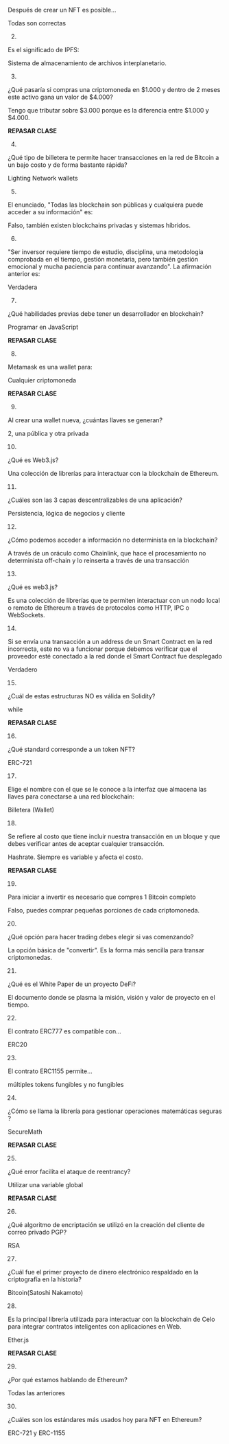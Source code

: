 Después de crear un NFT es posible...

Todas son correctas

2.

Es el significado de IPFS:

Sistema de almacenamiento de archivos interplanetario.

3.

¿Qué pasaría si compras una criptomoneda en $1.000 y dentro de 2 meses este activo gana un valor de $4.000?

Tengo que tributar sobre $3.000 porque es la diferencia entre $1.000 y $4.000.

**REPASAR CLASE**

4.

¿Qué tipo de billetera te permite hacer transacciones en la red de Bitcoin a un bajo costo y de forma bastante rápida?

Lighting Network wallets

5.

El enunciado, "Todas las blockchain son públicas y cualquiera puede acceder a su información" es:

Falso, también existen blockchains privadas y sistemas híbridos.

6.

"Ser inversor requiere tiempo de estudio, disciplina, una metodología comprobada en el tiempo, gestión monetaria, pero también gestión emocional y mucha paciencia para continuar avanzando". La afirmación anterior es:

Verdadera

7.

¿Qué habilidades previas debe tener un desarrollador en blockchain?

Programar en JavaScript

**REPASAR CLASE**

8.

Metamask es una wallet para:

Cualquier criptomoneda

**REPASAR CLASE**

9.

Al crear una wallet nueva, ¿cuántas llaves se generan?

2, una pública y otra privada

10.

¿Qué es Web3.js?

Una colección de librerías para interactuar con la blockchain de Ethereum.

11.

¿Cuáles son las 3 capas descentralizables de una aplicación?

Persistencia, lógica de negocios y cliente

12.

¿Cómo podemos acceder a información no determinista en la blockchain?

A través de un oráculo como Chainlink, que hace el procesamiento no determinista off-chain y lo reinserta a través de una transacción

13.

¿Qué es web3.js?

Es una colección de librerías que te permiten interactuar con un nodo local o remoto de Ethereum a través de protocolos como HTTP, IPC o WebSockets.

14.

Si se envía una transacción a un address de un Smart Contract en la red incorrecta, este no va a funcionar porque debemos verificar que el proveedor esté conectado a la red donde el Smart Contract fue desplegado

Verdadero

15.

¿Cuál de estas estructuras NO es válida en Solidity?

while

**REPASAR CLASE**

16.

¿Qué standard corresponde a un token NFT?

ERC-721

17.

Elige el nombre con el que se le conoce a la interfaz que almacena las llaves para conectarse a una red blockchain:

Billetera (Wallet)

18.

Se refiere al costo que tiene incluir nuestra transacción en un bloque y que debes verificar antes de aceptar cualquier transacción.

Hashrate. Siempre es variable y afecta el costo.

**REPASAR CLASE**

19.

Para iniciar a invertir es necesario que compres 1 Bitcoin completo

Falso, puedes comprar pequeñas porciones de cada criptomoneda.

20.

¿Qué opción para hacer trading debes elegir si vas comenzando?

La opción básica de "convertir". Es la forma más sencilla para transar criptomonedas.

21.

¿Qué es el White Paper de un proyecto DeFi?

El documento donde se plasma la misión, visión y valor de proyecto en el tiempo.

22.

El contrato ERC777 es compatible con...

ERC20

23.

El contrato ERC1155 permite...

múltiples tokens fungibles y no fungibles

24.

¿Cómo se llama la librería para gestionar operaciones matemáticas seguras ?

SecureMath

**REPASAR CLASE**

25.

¿Qué error facilita el ataque de reentrancy?

Utilizar una variable global

**REPASAR CLASE**

26.

¿Qué algoritmo de encriptación se utilizó en la creación del cliente de correo privado PGP?

RSA

27.

¿Cuál fue el primer proyecto de dinero electrónico respaldado en la criptografía en la historia?

Bitcoin(Satoshi Nakamoto)

28.

Es la principal librería utilizada para interactuar con la blockchain de Celo para integrar contratos inteligentes con aplicaciones en Web.

Ether.js

**REPASAR CLASE**

29.

¿Por qué estamos hablando de Ethereum?

Todas las anteriores

30.

¿Cuáles son los estándares más usados hoy para NFT en Ethereum?

ERC-721 y ERC-1155
